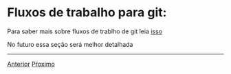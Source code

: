 # Fluxos de trabalho para git:

Para saber mais sobre fluxos de trablho de git leia [isso](https://www.atlassian.com/git/tutorials/comparing-workflows)

No futuro essa seção será melhor detalhada

---

[Anterior](saber-mais.md)
[Pŕoximo](exercicios.md)
